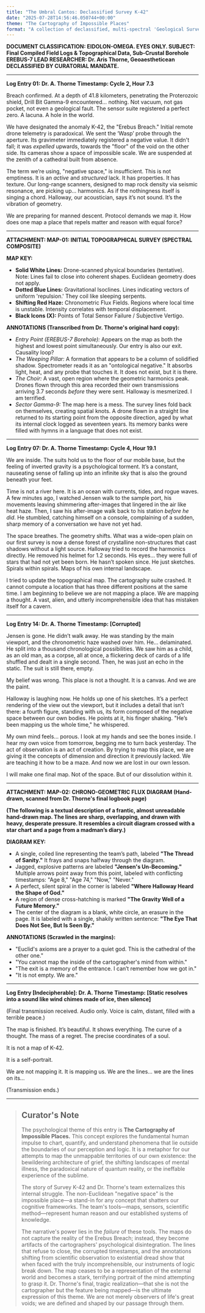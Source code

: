 ```yaml
---
title: "The Umbral Cantos: Declassified Survey K-42"
date: "2025-07-28T14:56:46.050744+00:00"
theme: "The Cartography of Impossible Places"
format: "A collection of declassified, multi-spectral 'Geological Survey' maps and accompanying field notes compiled by a deep-crust exploratory drill team."
---
```




**DOCUMENT CLASSIFICATION: EIDOLON-OMEGA. EYES ONLY.
SUBJECT: Final Compiled Field Logs & Topographical Data, Sub-Crustal Borehole EREBUS-7
LEAD RESEARCHER: Dr. Aris Thorne, Geoaestheticean
DECLASSIFIED BY CURATORIAL MANDATE.**

---
**Log Entry 01: Dr. A. Thorne**
**Timestamp: Cycle 2, Hour 7.3**

Breach confirmed. At a depth of 41.8 kilometers, penetrating the Proterozoic shield, Drill Bit Gamma-9 encountered… nothing. Not vacuum, not gas pocket, not even a geological fault. The sensor suite registered a perfect zero. A lacuna. A hole in the world.

We have designated the anomaly K-42, the "Erebus Breach." Initial remote drone telemetry is paradoxical. We sent the ‘Wasp’ probe through the aperture. Its gravimeter immediately registered a negative value. It didn't fall; it was *expelled* upwards, towards the "floor" of the void on the other side. Its cameras show a space of impossible scale. We are suspended at the zenith of a cathedral built from absence.

The term we’re using, "negative space," is insufficient. This is not emptiness. It is an *active* and *structured* lack. It has properties. It has texture. Our long-range scanners, designed to map rock density via seismic resonance, are picking up… harmonics. As if the nothingness itself is singing a chord. Halloway, our acoustician, says it’s not sound. It’s the vibration of geometry.

We are preparing for manned descent. Protocol demands we map it. How does one map a place that repels matter and reason with equal force?

---
**ATTACHMENT: MAP-01: INITIAL TOPOGRAPHICAL SURVEY (SPECTRAL COMPOSITE)**

**MAP KEY:**
*   **Solid White Lines:** Drone-scanned physical boundaries (tentative). Note: Lines fail to close into coherent shapes. Euclidean geometry does not apply.
*   **Dotted Blue Lines:** Gravitational Isoclines. Lines indicating vectors of uniform 'repulsion.' They coil like sleeping serpents.
*   **Shifting Red Haze:** Chronometric Flux Fields. Regions where local time is unstable. Intensity correlates with temporal displacement.
*   **Black Icons (X):** Points of Total Sensor Failure / Subjective Vertigo.

**ANNOTATIONS (Transcribed from Dr. Thorne's original hard copy):**

*   *Entry Point (EREBUS-7 Borehole):* Appears on the map as both the highest and lowest point simultaneously. Our entry is also our exit. Causality loop?
*   *The Weeping Pillar:* A formation that appears to be a column of solidified shadow. Spectrometer reads it as an "ontological negative." It absorbs light, heat, and any probe that touches it. It does not exist, but it is there.
*   *The Choir:* A vast, open region where the geometric harmonics peak. Drones flown through this area recorded their own transmissions arriving 3.7 seconds *before* they were sent. Halloway is mesmerized. I am terrified.
*   *Sector Gamma-9:* The map here is a mess. The survey lines fold back on themselves, creating spatial knots. A drone flown in a straight line returned to its starting point from the opposite direction, aged by what its internal clock logged as seventeen years. Its memory banks were filled with hymns in a language that does not exist.

---
**Log Entry 07: Dr. A. Thorne**
**Timestamp: Cycle 4, Hour 19.1**

We are inside. The suits hold us to the floor of our mobile base, but the feeling of inverted gravity is a psychological torment. It’s a constant, nauseating sense of falling up into an infinite sky that is also the ground beneath your feet.

Time is not a river here. It is an ocean with currents, tides, and rogue waves. A few minutes ago, I watched Jensen walk to the sample port, his movements leaving shimmering after-images that lingered in the air like heat haze. Then, I saw his after-image walk back to his station *before he did*. He stumbled, catching himself on a console, complaining of a sudden, sharp memory of a conversation we have not yet had.

The space breathes. The geometry shifts. What was a wide-open plain on our first survey is now a dense forest of crystalline non-structures that cast shadows without a light source. Halloway tried to record the harmonics directly. He removed his helmet for 1.2 seconds. His eyes… they were full of stars that had not yet been born. He hasn’t spoken since. He just sketches. Spirals within spirals. Maps of his own internal landscape.

I tried to update the topographical map. The cartography suite crashed. It cannot compute a location that has three different positions at the same time. I am beginning to believe we are not mapping a place. We are mapping a thought. A vast, alien, and utterly incomprehensible idea that has mistaken itself for a cavern.

---
**Log Entry 14: Dr. A. Thorne**
**Timestamp: [Corrupted]**

Jensen is gone. He didn’t walk away. He was standing by the main viewport, and the chronometric haze washed over him. He… delaminated. He split into a thousand chronological possibilities. We saw him as a child, as an old man, as a corpse, all at once, a flickering deck of cards of a life shuffled and dealt in a single second. Then, he was just an echo in the static. The suit is still there, empty.

My belief was wrong. This place is not a thought. It is a canvas. And we are the paint.

Halloway is laughing now. He holds up one of his sketches. It’s a perfect rendering of the view out the viewport, but it includes a detail that isn’t there: a fourth figure, standing with us, its form composed of the negative space between our own bodies. He points at it, his finger shaking. "He’s been mapping us the whole time," he whispered.

My own mind feels… porous. I look at my hands and see the bones inside. I hear my own voice from tomorrow, begging me to turn back yesterday. The act of observation is an act of creation. By trying to map this place, we are giving it the concepts of dimension and direction it previously lacked. We are teaching it how to be a maze. And now we are lost in our own lesson.

I will make one final map. Not of the space. But of our dissolution within it.

---
**ATTACHMENT: MAP-02: CHRONO-GEOMETRIC FLUX DIAGRAM (Hand-drawn, scanned from Dr. Thorne's final logbook page)**

**(The following is a textual description of a frantic, almost unreadable hand-drawn map. The lines are sharp, overlapping, and drawn with heavy, desperate pressure. It resembles a circuit diagram crossed with a star chart and a page from a madman’s diary.)**

**DIAGRAM KEY:**
*   A single, coiled line representing the team’s path, labeled **"The Thread of Sanity."** It frays and snaps halfway through the diagram.
*   Jagged, explosive patterns are labeled **"Jensen's Un-Becoming."** Multiple arrows point away from this point, labeled with conflicting timestamps: "Age 8," "Age 74," "Now," "Never."
*   A perfect, silent spiral in the corner is labeled **"Where Halloway Heard the Shape of God."**
*   A region of dense cross-hatching is marked **"The Gravity Well of a Future Memory."**
*   The center of the diagram is a blank, white circle, an erasure in the page. It is labeled with a single, shakily written sentence: **"The Eye That Does Not See, But Is Seen By."**

**ANNOTATIONS (Scrawled in the margins):**

*   "Euclid's axioms are a prayer to a quiet god. This is the cathedral of the other one."
*   "You cannot map the inside of the cartographer's mind from within."
*   "The exit is a memory of the entrance. I can’t remember how we got in."
*   "It is not empty. We are."

---
**Log Entry [Indecipherable]: Dr. A. Thorne**
**Timestamp: [Static resolves into a sound like wind chimes made of ice, then silence]**

(Final transmission received. Audio only. Voice is calm, distant, filled with a terrible peace.)

The map is finished. It’s beautiful. It shows everything. The curve of a thought. The mass of a regret. The precise coordinates of a soul.

It is not a map of K-42.

It is a self-portrait.

We are not mapping it. It is mapping us. We are the lines… we are the lines on its…

(Transmission ends.)

---

> ## Curator's Note
>
> The psychological theme of this entry is **The Cartography of Impossible Places.** This concept explores the fundamental human impulse to chart, quantify, and understand phenomena that lie outside the boundaries of our perception and logic. It is a metaphor for our attempts to map the unmappable territories of our own existence: the bewildering architecture of grief, the shifting landscapes of mental illness, the paradoxical nature of quantum reality, or the ineffable experience of the sublime.
> 
> The story of Survey K-42 and Dr. Thorne's team externalizes this internal struggle. The non-Euclidean "negative space" is the impossible place—a stand-in for any concept that shatters our cognitive frameworks. The team's tools—maps, sensors, scientific method—represent human reason and our established systems of knowledge.
> 
> The narrative's power lies in the *failure* of these tools. The maps do not capture the reality of the Erebus Breach; instead, they become artifacts of the cartographers' psychological disintegration. The lines that refuse to close, the corrupted timestamps, and the annotations shifting from scientific observation to existential dread show that when faced with the truly incomprehensible, our instruments of logic break down. The map ceases to be a representation of the external world and becomes a stark, terrifying portrait of the mind attempting to grasp it. Dr. Thorne's final, tragic realization—that she is not the cartographer but the feature being mapped—is the ultimate expression of this theme. We are not merely observers of life's great voids; we are defined and shaped by our passage through them.
